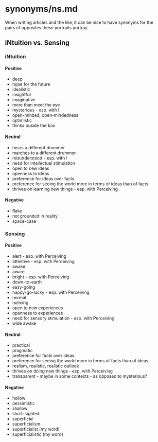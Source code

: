 
# synonyms/ns.md

When writing articles and the like, it can be nice to have synonyms for the pairs of opposites
these portraits portray.


## iNtuition vs. Sensing

### iNtuition

#### Positive
- deep
- hope for the future
- idealistic
- insightful
- imaginative
- more than meet the eye
- mysterious - esp. with I
- open-minded, open-mindedness
- optimistic
- thinks ouside the box

#### Neutral
- hears a different drummer
- marches to a different drummer
- misunderstood - esp. with I
- need for intellectual stimulation
- open to new ideas
- openness to ideas
- preference for ideas over facts
- preference for seeing the world more in terms of ideas than of facts
- thrives on learning new things - esp. with Perceiving

#### Negative
- flake
- not grounded in reality
- space-case


### Sensing

#### Positive
- alert - esp. with Perceiving
- attentive - esp. with Perceiving
- awake
- aware
- bright - esp. with Perceiving
- down-to-earth
- easy-going
- happy-go-lucky - esp. with Perceiving
- normal
- noticing
- open to new experiences
- openness to experiences
- need for sensory stimulation - esp. with Perceiving
- wide awake

#### Neutral
- practical
- pragmatic
- preference for facts over ideas
- preference for seeing the world more in terms of facts than of ideas
- realism, realistic, realistic outlook
- thrives on doing new things - esp. with Perceiving
- transparent - maybe in some contexts - as opposed to mysterious?

#### Negative
- hollow
- pessimistic
- shallow
- short-sighted
- superficial
- superficialism
- superficialist (my word)
- superficialistic (my word)

